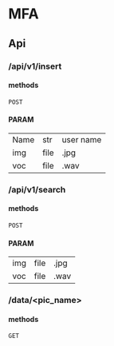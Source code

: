 # MFA

## Api

### /api/v1/insert

#### methods

```
POST
```

#### PARAM

|      |      |           |
| ---- | ---- | --------- |
| Name | str  | user name |
| img  | file | .jpg      |
| voc  | file | .wav      |

### /api/v1/search

#### methods

```
POST
```

#### PARAM

|      |      |      |
| ---- | ---- | ---- |
| img  | file | .jpg |
| voc  | file | .wav |

### /data/<pic_name>

#### methods

```
GET
```

